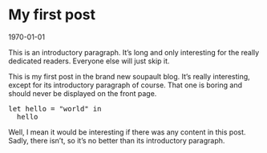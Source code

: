 # My first post

<time id="post-date">1970-01-01</time>

This is an introductory paragraph. It’s long and only interesting for the really dedicated readers.
Everyone else will just skip it.

<p id="post-excerpt">
This is my first post in the brand new soupault blog. It’s really interesting, except for its
introductory paragraph of course. That one is boring and should never be displayed on the front page.
</p>

<pre class="language-ocaml">
let hello = "world" in
  hello
</pre>

Well, I mean it would be interesting if there was any content in this post. Sadly, there isn’t,
so it’s no better than its introductory paragraph.
